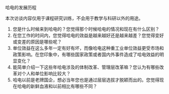 哈电的发展历程

本次访谈内容仅用于课程研究训练，不会用于教学与科研以外的用途。

1. 您是什么时候来到哈电的？您觉得那个时候哈电的情况和现在有什么区别？
2. 在您工作的时间内，您觉得哈电的效益是越来越好还是越来越差？您觉得变好或变差的原因是哪些呢？
3. 单位效益在这么多年一定有好有坏，而像哈电这种重工业单位效益更受市场和政策影响。在您印象中，有哪些国家政策或者国内外事件造成了哈电效益的明显变化？
4. 能简单介绍一下这些年哈电涉及的体制改革、管理层改革嘛？您认为有哪些改革对个人和单位影响比较大？
5. 哈电以前是老牌国企，想必当年您也是通过层层选拔才脱颖而出的。您觉得现在哈电的新鲜血液和以前相比有哪些不同？
